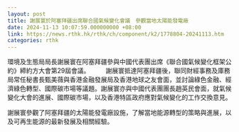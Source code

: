 ```yaml
---
layout: post
title: 謝展寰於阿塞拜疆出席聯合國氣候變化會議　參觀當地太陽能發電廠
date: 2024-11-13 10:07:59.000000000 +08:00
link: https://news.rthk.hk/rthk/ch/component/k2/1778804-20241113.htm
categories: rthk
---
```


環境及生態局局長謝展寰在阿塞拜疆參與中國代表團出席《聯合國氣候變化框架公約》締約方大會第29屆會議。
　　 
謝展寰抵達阿塞拜疆後，聯同財經事務及庫務局常任秘書長甄美薇與香港金融發展局及香港地球之友會面，並討論綠色金融、經濟綠色轉型、國際碳市場等議題。謝展寰亦與中國代表團團長趙英民會面，就氣候變化大會的進展、國際碳市場，以及香港特區政府應對氣候變化的工作交換意見。

謝展寰參觀了阿塞拜疆的太陽能發電廠設施，了解當地能源轉型的策略與進展，以及可再生能源的最新發展及相關經驗。 
　　
